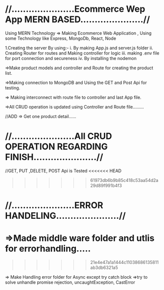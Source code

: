//......................Ecommerce Wep App MERN BASED......................//
===

Using MERN Technology => Making Ecommerce Web Application , Using some Technology like Express, MongoDb, React, Node

1.Creating the server By using:-
i. By making App.js and server.js folder
ii. Creating Router for routes and Making controller for logic
iii. making .env file for port connection and secureness
iv. By installing the nodemon 


=>Make product models and controller and Route for creating the product list.

=>Making connection to MongoDB and Using the GET and Post Api for testing.

=> Making interconnect with route file to controller and last App file.


=>All CRUD operation is updated using Controller and Route file.........

//ADD => Get one product detail......

//......................All CRUD OPERATION REGARDING FINISH......................//
===
//GET, PUT ,DELETE, POST Api is Tested
<<<<<<< HEAD
>>>>>>> 61973db6b9b85c418c53aa54d2a29d89f991b4f3


//......................ERROR HANDELING......................//
=======
=>Made middle ware folder and utlis for errorhandling.....
=======
>>>>>>> 21e4e47a1a1444c11038686135811ab3db6321a5

=> Make Handling error folder for Async except try catch block
=>try to solve unhandle promise rejection, uncaughtException, CastError

